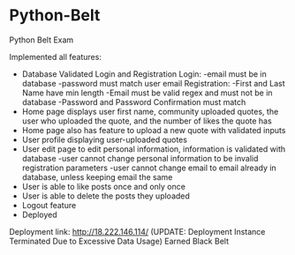 # Python-Belt
Python Belt Exam

Implemented all features:
- Database Validated Login and Registration
  Login:
    -email must be in database
    -password must match user email
  Registration: 
    -First and Last Name have min length
    -Email must be valid regex and must not be in database
    -Password and Password Confirmation must match
- Home page displays user first name, community uploaded quotes, the user who uploaded the quote, and the number of likes the quote has
- Home page also has feature to upload a new quote with validated inputs
- User profile displaying user-uploaded quotes
- User edit page to edit personal information, information is validated with database
    -user cannot change personal information to be invalid registration parameters
    -user cannot change email to email already in database, unless keeping email the same
- User is able to like posts once and only once
- User is able to delete the posts they uploaded
- Logout feature
- Deployed

Deployment link: http://18.222.146.114/
(UPDATE: Deployment Instance Terminated Due to Excessive Data Usage)
Earned Black Belt
